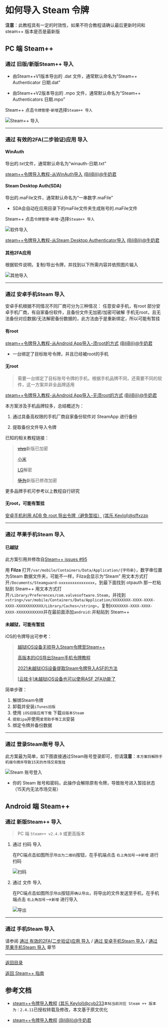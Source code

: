 # 如何导入 Steam 令牌

**注意**：此教程具有一定的时效性，如果不符合教程请确认最后更新时间和 steam++ 版本是否是最新版

## PC 端 Steam++

### 通过 旧版/新版Steam++ 导入

- 由Steam++V1版本导出的 .dat 文件，通常默认命名为“Steam++ Authenticator 日期.dat”

- 由Steam++V2版本导出的 .mpo 文件，通常默认命名为“Steam++  Authenticators 日期.mpo”

Steam++ 点击`令牌管理`-`新增`选择`Steam++ 导入`

<!-- ![Steam++ 导入](./Photo/Steam-token/import-steam++-token.png#gh-light-mode-only) -->
![Steam++ 导入](./Photo/Steam-token/import-steam++-token-dark.png#gh-dark-mode-only)

---

### 通过 有效的2FA(二步验证)应用 导入

#### WinAuth

导出的.txt文件，通常默认命名为“winauth-日期.txt”

[steam++令牌导入教程-从WinAuth导入](https://www.bilibili.com/read/cv10145591)  [(BiliBili)@牛奶君](https://space.bilibili.com/484296)

#### Steam Desktop Auth(SDA)

导出的.maFile文件，通常默认命名为“一串数字.maFile”

- SDA会自动在应用目录下的maFile文件夹生成账号的.maFile文件

Steam++ 点击`令牌管理`-`新增`-选择`Steam++ 导入`

<!-- ![软件导入](./Photo/Steam-token/import-other-token.png#gh-light-mode-only) -->
![软件导入](./Photo/Steam-token/import-other-token-dark.png#gh-dark-mode-only)

[steam++令牌导入教程-从Steam Desktop Authenticator导入](https://www.bilibili.com/read/cv10145788) [(BiliBili)@牛奶君](https://space.bilibili.com/484296)

#### 其他2FA应用

根据软件说明，复制/导出令牌，并找到以下所需内容并依照图片输入

<!-- ![其他导入](./Photo/Steam-token/import-phone-token.png#gh-light-mode-only) -->
![其他导入](./Photo/Steam-token/import-phone-token-dark.png#gh-dark-mode-only)

---

### 通过 安卓手机Steam 导入

安卓手机根据不同情况不同厂商可分为三种情况：
任意安卓手机，有root
部分安卓手机厂商，有自家备份软件，且备份文件无加密/加密可破解
手机无root，且无法备份对应数据/无法解密备份数据的，此方法由于是重新绑定，所以可能有暂挂

#### 有root

[steam++令牌导入教程-从Android App导入-须root的方式](https://www.bilibili.com/read/cv10142098?from=articleDetail) [(BiliBili)@牛奶君](https://space.bilibili.com/484296)

- 一台绑定了目标账号令牌，并且已经被root的手机

#### 无root

>需要一台绑定了目标账号令牌的手机，根据手机品牌不同，还需要不同的软件，这一方案并非全品牌适用

[steam++令牌导入教程-从Android App导入-无须root的方式](https://www.bilibili.com/read/cv10052462) [(BiliBili)@牛奶君](https://space.bilibili.com/484296)

本方案涉及手机品牌较多，总结概述为：

1. 通过具备高权限的手机厂商自家备份软件对 SteamApp 进行备份

2. 提取备份文件导入令牌

已知的相关教程链接：

>[~~vivo~~](https://keylol.com/t684133-1-1)新版已加密
>
>[小米](https://keylol.com/t524510-1-1)
>
>[LG](https://keylol.com/t582900-1-1)解密
>
>[~~华为~~](https://keylol.com/t666792-1-1)新版已修改加密

更多品牌手机可参考以上教程自行研究

#### 无root，可能有暂挂

[安卓手机利用 ADB 免 root 导出令牌（避免暂挂）](https://keylol.com/t757408-1-1) [(其乐 Keylol)@sffxzzp](https://keylol.com/suid-218128)

---

### 通过 苹果手机Steam 导入

#### 已越狱

此方案引用并修改自[Steam++ issues #95](https://github.com/SteamTools-Team/SteamTools/issues/95)

用 **Filza** 打开`/var/mobile/Containers/Data/Application/{字符串}`，数字串位置为Steam 数据文件夹，可能不一样，Filza会显示为“Steam”
用文本方式打开`/Documents/Steamguard-xxxxxxxxxxxxxxxx`，到最下面找到 otpauth 那一栏粘贴到 Steam++
用文本方式打开`/Library/Preferences/com.valvesoftware.Steam`，并找到`<string>/var/mobile/Containers/Data/Application/XXXXXXXX-XXXX-XXXX-XXXX-XXXXXXXXXXXX/Library/Caches</string>`，复制`XXXXXXXX-XXXX-XXXX-XXXX-XXXXXXXXXXXX`并在最前面添加`android:`并粘贴到 Steam++

#### 未越狱，可能有暂挂

iOS的令牌导出可参考：

>[越狱IOS设备无损导入Steam令牌至Steam++](https://keylol.com/t728973-1-1)
>
>[高版本的iOS导出Steam手机令牌教程](https://keylol.com/t696543-1-1)
>
>[2021未越狱iOS设备提取Steam令牌导入ASF的方法](https://keylol.com/t703874-1-1)
>
>[\[云挂卡\]未越狱iOS设备也可以使用ASF 2FA功能了](https://keylol.com/t245711-1-1)

简单步骤：

1. 解绑Steam令牌
2. 卸载并安装`iTunes旧版`
3. 使用 `iOS旧版应用下载` 下载`旧版本Steam`
4. `提取ipa`并使用`爱思助手等工具`安装
5. 绑定令牌并备份数据

---

### 通过 登录Steam账号 导入

此方案最为简单，如下图直接通过Steam账号登录即可，但请**注意**：`本方案将解除手机端令牌并导致15天的市场交易暂挂`

<!-- ![Steam 账号登入](./Photo/Steam-token/Sign-token.png#gh-light-mode-only) -->
![Steam 账号登入](./Photo/Steam-token/Sign-token-dark.png#gh-dark-mode-only)

- 你的 Steam 账号和密码，此操作会解除原有令牌，导致账号进入暂挂状态（15天内无法市场交易）

## Android 端 Steam++

### 通过 新版Steam++ 导入

> PC 端 `Steam++ v2.4.9` 或更高版本

1. 通过 扫码 导入

    在PC端点击如图所示`导出为二维码`按钮，在手机端点击 `右上角加号`-->`新增` 进行扫码

    <!-- ![扫码](./Photo/Steam-token/QR-Code.png#gh-light-mode-only) -->
    ![扫码](./Photo/Steam-token/QR-Code-dark.png#gh-dark-mode-only)

2. 通过 文件 导入

    在PC端点击如图所示`导出`按钮并`确认导出`，将导出的文件发送至手机，在手机端点击 `右上角加号`-->`新增` 进行导入

    <!-- ![导出](./Photo/Steam-token/export.png#gh-light-mode-only) -->
    ![导出](./Photo/Steam-token/export-dark.png#gh-dark-mode-only)

---

### 通过 手机Steam 导入

请参阅 [通过 有效的2FA(二步验证)应用 导入](#通过-有效的2fa二步验证应用-导入) / [通过 安卓手机Steam 导入](#通过-安卓手机steam-导入) / [通过 苹果手机Steam 导入](#通过-苹果手机steam-导入) 章节

---

[返回目录](#如何导入%20Steam%20令牌)

[返回 Steam++ 指南](/README.md)

## 参考文档

- [steam++令牌导入教程](https://keylol.com/t710508-1-1) [(其乐 Keylol)@cyb233](https://keylol.com/suid-988278)`本帖当前对应 Steam ++ 版本为：2.4.11`已授权转载及修改，本文基于原文优化

- [steam++令牌导入教程](https://www.bilibili.com/read/cv10145839) [(BiliBili)@牛奶君](https://space.bilibili.com/484296)
